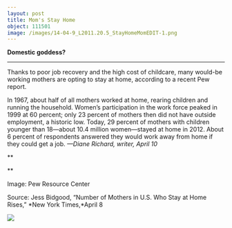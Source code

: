 ```yaml
---
layout: post
title: Mom's Stay Home
object: 111501
image: /images/14-04-9_L2011.20.5_StayHomeMomEDIT-1.png
---
```

**Domestic goddess?**

****

Thanks to poor job recovery and the high cost of childcare, many would-be working mothers are opting to stay at home, according to a recent Pew report.

In 1967, about half of all mothers worked at home, rearing children and running the household. Women’s participation in the work force peaked in 1999 at 60 percent; only 23 percent of mothers then did not have outside employment, a historic low. Today, 29 percent of mothers with children younger than 18—about 10.4 million women—stayed at home in 2012. About 6 percent of respondents answered they would work away from home if they could get a job.
 *—Diane Richard, writer, April 10*

**

**

Image: Pew Resource Center

Source: Jess Bidgood, “Number of Mothers in U.S. Who Stay at Home Rises,” *New York Times,*April 8

![]({{siteurl.base}}/images/14-04-9_L2011.20.5_StayHomeMomEDIT-1.png)
